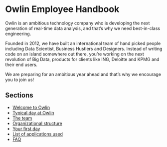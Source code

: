# Owlin Employee Handbook
<!--
                                                          __________                                 
                                                         / ___  ___ \               
                                                        / / @ \/ @ \ \              
                                                        \ \___/\___/ /\       
                                                         \____\/____/||                  
                                                         /     /\\\\\//                  
                                                         |     |\\\\\\                   
                                                          \      \\\\\\
                                                           \______/\\\\
                                                             _||_||_

-->
Owlin is an ambitious technology company who is developing the next generation of real-time data analysis, and that’s why we need best-in-class engineering.

Founded in 2012, we have built an international team of hand picked people including Data Scientist, Business Hustlers and Designers. Instead of writing code on an island somewhere out there, you’re working on the next revolution of Big Data, products for clients like ING, Deloitte and KPMG and their end users.

We are preparing for an ambitious year ahead and that’s why we encourage you to join us!

## Sections
* [Welcome to Owlin](https://github.com/basecamp/handbook/blob/master/basecamp-is-you.md)
* [Typical day at Owlin](https://github.com/basecamp/handbook/blob/master/what-we-stand-for.md)
* [The team](https://github.com/basecamp/handbook/blob/master/what-influenced-us.md)
* [Organizational structure](https://github.com/basecamp/handbook/blob/master/vocabulary.md)
* [Your first day](https://github.com/basecamp/handbook/blob/master/product-histories.md)
* [List of applications used](https://github.com/basecamp/handbook/blob/master/international-travel-guide.md)
* [FAQ](https://github.com/basecamp/handbook/blob/master/faq.md)
